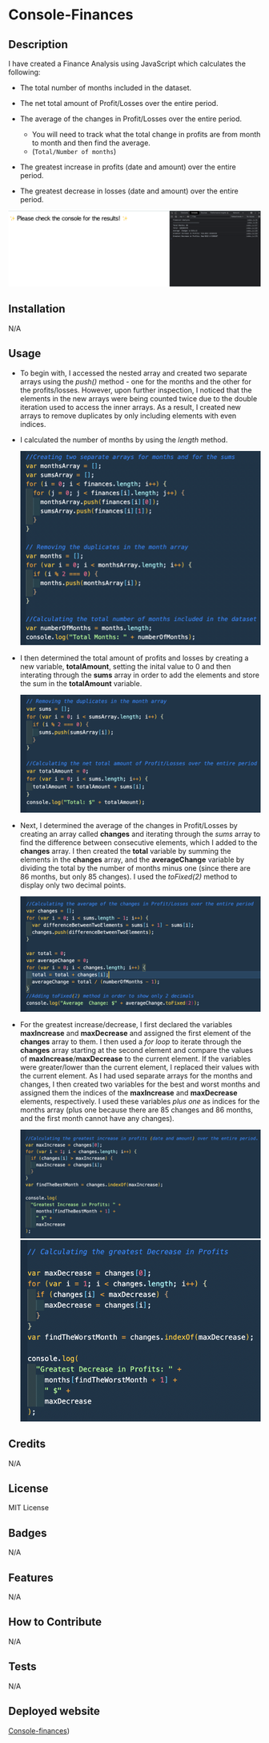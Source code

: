 <!-- @format -->

# Console-Finances

## Description

I have created a Finance Analysis using JavaScript which calculates the following:

- The total number of months included in the dataset.

- The net total amount of Profit/Losses over the entire period.

- The average of the changes in Profit/Losses over the entire period.

  - You will need to track what the total change in profits are from month to month and then find the average.
  - (`Total/Number of months`)

- The greatest increase in profits (date and amount) over the entire period.

- The greatest decrease in losses (date and amount) over the entire period.

![HTML Page & Console](./starter/Images/HTML%26Console.png)

## Installation

N/A

## Usage

- To begin with, I accessed the nested array and created two separate arrays using the _push()_ method - one for the months and the other for the profits/losses. However, upon further inspection, I noticed that the elements in the new arrays were being counted twice due to the double iteration used to access the inner arrays. As a result, I created new arrays to remove duplicates by only including elements with even indices.
- I calculated the number of months by using the _length_ method.

  ![JS-Code-snippet](./starter/Images/Screenshot%202022-12-16%20at%2021.09.34.png)

- I then determined the total amount of profits and losses by creating a new variable, **totalAmount**, setting the inital value to 0 and then interating through the **sums** array in order to add the elements and store the sum in the **totalAmount** variable.

  ![JS-Code-snippet](./starter/Images/Screenshot%202022-12-16%20at%2021.14.20.png)

- Next, I determined the average of the changes in Profit/Losses by creating an array called **changes** and iterating through the _sums_ array to find the difference between consecutive elements, which I added to the **changes** array. I then created the **total** variable by summing the elements in the **changes** array, and the **averageChange** variable by dividing the total by the number of months minus one (since there are 86 months, but only 85 changes). I used the _toFixed(2)_ method to display only two decimal points.

  ![JS-Code-snippet](./starter/Images/Screenshot%202022-12-16%20at%2021.14.39.png)

- For the greatest increase/decrease, I first declared the variables **maxIncrease** and **maxDecrease** and assigned the first element of the **changes** array to them. I then used a _for loop_ to iterate through the **changes** array starting at the second element and compare the values of **maxIncrease**/**maxDecrease** to the current element. If the variables were greater/lower than the current element, I replaced their values with the current element. As I had used separate arrays for the months and changes, I then created two variables for the best and worst months and assigned them the indices of the **maxIncrease** and **maxDecrease** elements, respectively. I used these variables _plus one_ as indices for the months array (plus one because there are 85 changes and 86 months, and the first month cannot have any changes).

  ![JS-Code-snippet](./starter/Images/Screenshot%202022-12-16%20at%2021.14.58.png)
  ![JS-Code-snippet](./starter/Images/Screenshot%202022-12-16%20at%2021.15.09.png)

## Credits

N/A

## License

MIT License

## Badges

N/A

## Features

N/A

## How to Contribute

N/A

## Tests

N/A

## Deployed website
[Console-finances](https://cristinabadea.github.io/Console-Finances/))

